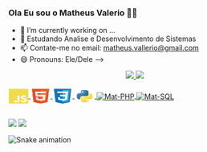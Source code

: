 ### Ola Eu sou o Matheus Valerio 👋🙃
- 🔭 I’m currently working on ...
- 🌱 Estudando Analise e Desenvolvimento de Sistemas
- 📫 Contate-me no email: matheus.vallerio@gmail.com
- 😄 Pronouns: Ele/Dele
-->
<div align="center">
  <a href="https://github.com/MatheusValeriox">
  <img height="160em" src="https://github-readme-stats.vercel.app/api?username=MatheusValeriox&show_icons=true&theme=tokyonight&include_all_commits=true&count_private=true"/>
  <img height="115em" src="https://github-readme-stats.vercel.app/api/top-langs/?username=MatheusValeriox&layout=compact&langs_count=7&theme=tokyonight"/>
</div>

<div style="display: inline_block"><br>
  <img align="center" alt="Mat-Js" height="30" width="40"     src="https://raw.githubusercontent.com/devicons/devicon/master/icons/javascript/javascript-plain.svg">
  <img align="center" alt="Mat-HTML" height="30" width="40" src="https://raw.githubusercontent.com/devicons/devicon/master/icons/html5/html5-original.svg">
  <img align="center" alt="Mat-CSS" height="30" width="40" src="https://raw.githubusercontent.com/devicons/devicon/master/icons/css3/css3-original.svg">
  <img align="center" alt="Rafa-Python" height="30" width="40" src="https://raw.githubusercontent.com/devicons/devicon/master/icons/python/python-original.svg">
  <img align="center" alt="Mat-PHP" height="30" width="40" src="https://cdn.jsdelivr.net/gh/devicons/devicon/icons/php/php-plain.svg">
  <img align="center" alt="Mat-SQL" height="30" width="40" src="https://cdn.jsdelivr.net/gh/devicons/devicon/icons/mysql/mysql-original-wordmark.svg">
</div>
  
  ##
<div> 
  <a href = "mailto:matheus.vallerio@gmail.com"><img src="https://img.shields.io/badge/Gmail-D14836?style=for-the-badge&logo=gmail&logoColor=white"></a>
  <a href="https://www.linkedin.com/in/matheus-rodrigues-b034bb118/" target="_blank"><img src="https://img.shields.io/badge/-LinkedIn-%230077B5?style=for-the-badge&logo=linkedin&logoColor=white" target="_blank"></a>
</div>
  
  ![Snake animation](https://github.com/MatheusValeriox/MatheusValeriox/blob/output/github-contribution-grid-snake.svg)
